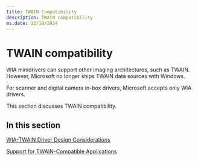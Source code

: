 ```yaml
---
title: TWAIN Compatibility
description: TWAIN compatibility
ms.date: 12/18/2024
---
```


# TWAIN compatibility

WIA minidrivers can support other imaging architectures, such as TWAIN. However, Microsoft no longer ships TWAIN data sources with Windows.

For scanner and digital camera in-box drivers, Microsoft accepts only WIA drivers.

This section discusses TWAIN compatibility.

## In this section

[WIA-TWAIN Driver Design Considerations](wia-twain-driver-design-considerations.md)

[Support for TWAIN-Compatible Applications](support-for-twain-compatible-applications.md)
